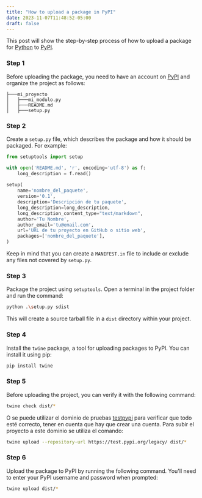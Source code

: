 ```yaml
---
title: "How to upload a package in PyPI"
date: 2023-11-07T11:48:52-05:00
draft: false
---
```


This post will show the step-by-step process of how to upload a package for [Python](https://www.python.org/) to [PyPI](https://pypi.org/).

### Step 1

Before uploading the package, you need to have an account on [PyPI](https://pypi.org/) and organize the project as follows:

```
├───mi_proyecto
│   ├───mi_modulo.py
│   ├───README.md
│   ├───setup.py
```

### Step 2

Create a `setup.py` file, which describes the package and how it should be packaged. For example:

```python
from setuptools import setup

with open('README.md', 'r', encoding='utf-8') as f:
    long_description = f.read()
	
setup(
    name='nombre_del_paquete',
    version='0.1',
    description='Descripción de tu paquete',
	long_description=long_description,
    long_description_content_type="text/markdown",
    author='Tu Nombre',
    author_email='tu@email.com',
    url='URL de tu proyecto en GitHub o sitio web',
    packages=['nombre_del_paquete'],
)

```

Keep in mind that you can create a `MANIFEST.in` file to include or exclude any files not covered by `setup.py`.

### Step 3

Package the project using `setuptools`. Open a terminal in the project folder and run the command:

```bash
python .\setup.py sdist
```

This will create a source tarball file in a `dist` directory within your project.

### Step 4

Install the `twine` package, a tool for uploading packages to PyPI. You can install it using pip:

```bash
pip install twine
```

### Step 5

Before uploading the project, you can verify it with the following command:

```bash
twine check dist/*
```

O se puede utilizar el dominio de pruebas [testpypi](https://test.pypi.org/) para verificar que todo esté correcto, tener en cuenta que hay que crear una cuenta. Para subir el proyecto a este dominio se utiliza el comando:

```bash
twine upload --repository-url https://test.pypi.org/legacy/ dist/*
```
### Step 6

Upload the package to PyPI by running the following command. You'll need to enter your PyPI username and password when prompted:

```bash
twine upload dist/*
```